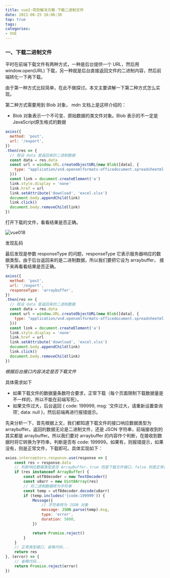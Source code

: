 ```yaml
---
title: vue2-项目解决方案-下载二进制文件
date: 2021-06-25 16:06:30
top: true
tags:
categories:
- VUE
---
```

### 一、下载二进制文件

平时在前端下载文件有两种方式，一种是后台提供一个 URL，然后用 window.open(URL) 下载，另一种就是后台直接返回文件的二进制内容，然后前端转化一下再下载。
<!--more-->
由于第一种方式比较简单，在此不做探讨。本文主要讲解一下第二种方式怎么实现。

第二种方式需要用到 Blob 对象， mdn 文档上是这样介绍的：

- Blob 对象表示一个不可变、原始数据的类文件对象。Blob 表示的不一定是JavaScript原生格式的数据

```js
axios({
  method: 'post',
  url: '/export',
})
.then(res => {
  // 假设 data 是返回来的二进制数据
  const data = res.data
  const url = window.URL.createObjectURL(new Blob([data], {
    type: "application/vnd.openxmlformats-officedocument.spreadsheetml.sheet"
  }))
  const link = document.createElement('a')
  link.style.display = 'none'
  link.href = url
  link.setAttribute('download', 'excel.xlsx')
  document.body.appendChild(link)
  link.click()
  document.body.removeChild(link)
})
```

打开下载的文件，看看结果是否正确。

![vue018](http://alivnram-test.oss-cn-beijing.aliyuncs.com/alivnblog/vue018.jpg)

发现乱码

最后发现是参数 responseType 的问题，responseType 它表示服务器响应的数据类型。由于后台返回来的是二进制数据，所以我们要把它设为 arraybuffer， 接下来再看看结果是否正确。

```js
axios({
  method: 'post',
  url: '/export',
  responseType: 'arraybuffer',
})
.then(res => {
  // 假设 data 是返回来的二进制数据
  const data = res.data
  const url = window.URL.createObjectURL(new Blob([data], {
    type: "application/vnd.openxmlformats-officedocument.spreadsheetml.sheet"
  }))
  const link = document.createElement('a')
  link.style.display = 'none'
  link.href = url
  link.setAttribute('download', 'excel.xlsx')
  document.body.appendChild(link)
  link.click()
  document.body.removeChild(link)
})
```

*根据后台接口内容决定是否下载文件*

具体需求如下

- 如果下载文件的数据量条数符合要求，正常下载（每个页面限制下载数据量是不一样的，所以不能在前端写死）。
- 如果文件过大，后台返回 { code: 199999, msg: '文件过大，请重新设置查询项', data: null }，然后前端再进行报错提示。

先来分析一下，首先根据上文，我们都知道下载文件的接口响应数据类型为 arraybuffer。返回的数据无论是二进制文件，还是 JSON 字符串，前端接收到的其实都是 arraybuffer。所以我们要对 arraybuffer 的内容作个判断，在接收到数据时将它转换为字符串，判断是否有 code: 199999。如果有，则报错提示，如果没有，则是正常文件，下载即可。具体实现如下：

```js
axios.interceptors.response.use(response => {
    const res = response.data
    // 判断响应数据类型是否 ArrayBuffer，true 则是下载文件接口，false 则是正常接口
    if (res instanceof ArrayBuffer) {
        const utf8decoder = new TextDecoder()
        const u8arr = new Uint8Array(res)
        // 将二进制数据转为字符串
        const temp = utf8decoder.decode(u8arr)
        if (temp.includes('{code:199999')) {
            Message({
            	// 字符串转为 JSON 对象
                message: JSON.parse(temp).msg,
                type: 'error',
                duration: 5000,
            })

            return Promise.reject()
        }
    }
    // 正常类型接口，省略代码...
    return res
}, (error) => {
    // 省略代码...
    return Promise.reject(error)
})
```
